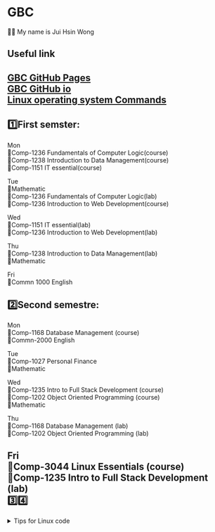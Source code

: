 # GBC
💁🏻 My name is Jui Hsin Wong

Useful link
---
[GBC GitHub Pages](https://pages.github.com/)<br>
[GBC GitHub io](https://spook0328.github.io/GBC/) <br>
[Linux operating system Commands](/cli.md)
---

1️⃣First semster:
---
Mon<br>
🤌Comp-1236 Fundamentals of Computer Logic(course)<br>
🤌Comp-1238  Introduction to Data Management(course)<br>
🤌Comp-1151 IT essential(course)<br>

Tue<br>
🤌Mathematic<br>
🤌Comp-1236 Fundamentals of Computer Logic(lab)<br>
🤌Comp-1236 Introduction to Web Development(course)<br>

Wed<br>
🤌Comp-1151 IT essential(lab)<br>
🤌Comp-1236 Introduction to Web Development(lab)<br>

Thu<br>
🤌Comp-1238  Introduction to Data Management(lab)<br>
🤌Mathematic<br>

Fri<br>
🤌Commn 1000 English

2️⃣Second semestre:
---
Mon<br>
🤌Comp-1168 Database Management (course)<br>
🤌Commn-2000 English<br>

Tue<br>
🤌Comp-1027 Personal Finance<br>
🤌Mathematic<br>

Wed<br>
🤌Comp-1235 Intro to Full Stack Development (course)<br>
🤌Comp-1202 Object Oriented Programming (course)<br>
🤌Mathematic<br>

Thu<br>
🤌Comp-1168 Database Management (lab)<br>
🤌Comp-1202 Object Oriented Programming (lab)<br>

Fri<br>
🤌Comp-3044 Linux Essentials (course)<br>
🤌Comp-1235 Intro to Full Stack Development (lab)<br>
3️⃣4️⃣<br>
---
<details>
<summary>Tips for Linux code</summary>
- ! : Exclamation mark
- @ : At sign
- "#" : Hash
- $ : Dollar sign
- % : Percent sign
- ^ : Caret
- & : Ampersand
- "*" : Asterisk
- ( : Left parenthesis
- ) : Right parenthesis
- ## Keyboard shortcuts
Shortcuts I frequently use: 
- Ctrl-C (copy)
- Ctrl-V (paste)
- Ctrl-Z (undo)
- Ctrl-X (Cut)
- Shortcuts I would like to start using: 
- Ctrl-A (select all)
- Win-D (show desktop)
- Ctrl-Shift V (Only paste the word and the format)
</details>
